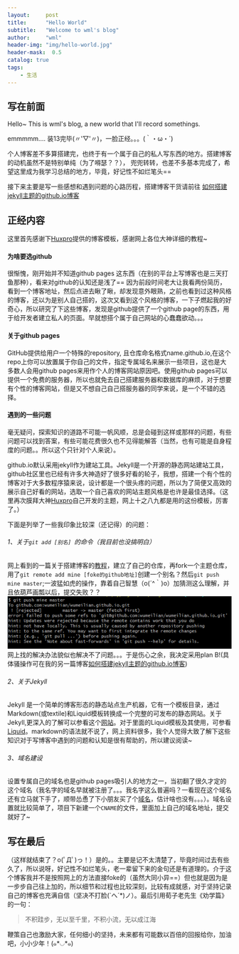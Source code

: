 ```yaml
---
layout:     post
title:      "Hello World"
subtitle:   "Welcome to wml's blog"
author:     "wml"
header-img: "img/hello-world.jpg"
header-mask:  0.5
catalog: true
tags:
    - 生活
---
```




## 写在前面

Hello~ This is wml's blog, a new world that I'll record somethings.

emmmmm.... 装13完毕(〃'▽'〃)，一脸正经。。。(｀・ω・´)

个人博客差不多算搭建完，也终于有一个属于自己的私人写东西的地方。搭建博客的动机虽然不是特别单纯（为了嘚瑟？？）， 兜兜转转，也差不多基本完成了，希望这里成为我学习总结的地方，毕竟，好记性不如烂笔头==



接下来主要是写一些感想和遇到问题的心路历程，搭建博客干货请前往 [如何搭建jekyll主题的github.io博客](/2018/05/31/blog-build.html)


## 正经内容

这里首先感谢下[Huxpro](https://github.com/huxpro)提供的博客模板，感谢网上各位大神详细的教程~

#### 为啥要选github

 很惭愧，刚开始并不知道github pages 这东西（在别的平台上写博客也是三天打鱼那种），看来对github的认知还是浅了== 因为前段时间老大让我看两份简历，看到一个博客地址，然后点进去瞅了瞅，却发现意外眼熟，之前也看到过这种风格的博客，还以为是别人自己搭的，这次又看到这个风格的博客，一下子燃起我的好奇心，所以研究了下这些博客，发现是github提供了一个github page的东西，用于给开发者建立私人的页面。早就想搭个属于自己网站的心蠢蠢欲动。。。

#### 关于github pages

GitHub提供给用户一个特殊的repository, 且仓库命名格式name.github.io,在这个repo上你可以放置属于你自己的文件，指定专属域名来展示一些项目，这也是大多数人会用github pages来用作个人的博客网站原因吧。使用github pages可以提供一个免费的服务器，所以也就免去自己搭建服务器和数据库的麻烦，对于想要有个性的博客网站，但是又不想自己自己搭服务器的同学来说，是一个不错的选择。

#### 遇到的一些问题

毫无疑问，探索知识的道路不可能一帆风顺，总是会碰到这样或那样的问题，有些问题可以找到答案，有些可能花费很久也不见得能解答（当然，也有可能是自身程度的问题。。所以这个只针对个人来说）。

github.io默认采用jekyll作为建站工具。Jekyll是一个开源的静态网站建站工具，github社区里也已经有许多大神造好了很多好看的轮子，我想，搭建一个有个性的博客对于大多数程序猿来说，设计都是一个很头疼的问题，所以为了简便又高效的展示自己好看的网站，选取一个自己喜欢的网站主题风格是也许是最佳选择。（这里再次膜拜大神[Huxpro](https://github.com/huxpro)自己开发的主题，网上十之八九都是用的这份模板，厉害了。）

下面是列举了一些我印象比较深（还记得）的问题：

###### 1、关于`git add [别名] `的命令（我目前也没搞明白）

网上看到的一篇关于搭建博客的[教程](https://blog.csdn.net/walkerhau/article/details/77394659?utm_source=debugrun&utm_medium=referral)，建立了自己的仓库，再fork一个主题仓库，用了`git remote add mine [foke的github地址]`创建一个别名？然后`git push mine master`;一波猛如虎的操作，靠着自己智慧（o(´^｀)o）加猜测这么理解，并且依葫芦画瓢以后，提交失败？？ ![错误](/img/hello-world-1.png) 网上找的解决办法貌似也解决不了问题。。。于是伤心之余，我决定采用plan B!(具体骚操作可在我的另一篇博客[如何搭建jekyll主题的github.io博客](/2018/05/31/blog-build.html))

###### 2、关于Jekyll

Jekyll 是一个简单的博客形态的静态站点生产机器，它有一个模板目录，通过Markdown(或textile)和Liquid模板转换成一个完整的可发布的静态网站。关于Jekyll,更深入的了解可以参看这个[网站](https://www.jekyll.com.cn/)。对于里面的Liquid模板及其使用，可参看[Liquid](https://liquid.bootcss.com/)。markdown的语法就不说了，网上资料很多，我个人觉得大致了解下这些知识对于写博客中遇到的问题和认知是很有帮助的，所以建议阅读~

###### 3、域名建设

设置专属自己的域名也是github pages吸引人的地方之一，当初翻了很久才定的这个域名（我名字的域名早就被注册了。。。我名字这么普遍吗？一看现在这个域名还有立马就下手了，顺带怂恿了下小朋友买了个[域名](http://wufumin.com)，估计啥也没有。。。）。域名设置就比较简单了，项目下新建一个`CNAME`的文件，里面加上自己的域名地址，提交就好了~

## 写在最后

（这样就结束了？o(ﾟДﾟ)っ！）是的。。主要是记不太清楚了，毕竟时间过去有些久了，所以说呀，好记性不如烂笔头，老一辈留下来的金句还是有道理的。介于这个博客我并不是按照网上的方法直接foke的（虽然大同小异==）但也就是因为是一步步自己往上加的，所以细节和过程也比较深刻，比较有成就感，对于坚持记录自己的博客也充满自信（坚决不打脸(`へ´*)ノ）。最后引用荀子老先生《劝学篇》的一句：

> 不积跬步，无以至千里，不积小流，无以成江海

鞭策自己也激励大家，任何细小的坚持，未来都有可能数以百倍的回报给你，加油吧，小小少年！(๑*◡*๑)